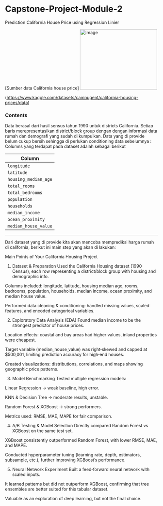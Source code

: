 # Capstone-Project-Module-2
Prediction California House Price using Regression Linier


[Sumber data California house price]
<img width="254" height="199" alt="image" src="https://github.com/user-attachments/assets/ea77a2bc-d073-4bcd-95db-e5021e753666" />

(https://www.kaggle.com/datasets/camnugent/california-housing-prices/data)

### **Contents**

Data berasal dari hasil sensus tahun 1990 untuk districts California.
Setiap baris merepresentasikan district/block group dengan dengan informasi data rumah dan demografi yang sudah di kumpulkan.
Data yang di provide belum cukup bersih sehingga di perlukan conditioning data sebelumnya :
Columns yang terdapat pada dataset adalah sebagai berikut

| Column               |
|-----------------------|
| `longitude`          |
| `latitude`           |
| `housing_median_age` |
| `total_rooms`        |
| `total_bedrooms`     |
| `population`         |
| `households`         |
| `median_income`      |
| `ocean_proximity`    |
| `median_house_value` |

****
Dari dataset yang di provide kita akan mencoba memprediksi harga rumah di california, berikut ini main step yang akan di lakukan:

Main Points of Your California Housing Project
1. Dataset & Preparation
Used the California Housing dataset (1990 Census), each row representing a district/block group with housing and demographic info.

Columns included: longitude, latitude, housing median age, rooms, bedrooms, population, households, median income, ocean proximity, and median house value.

Performed data cleaning & conditioning: handled missing values, scaled features, and encoded categorical variables.

2. Exploratory Data Analysis (EDA)
Found median income to be the strongest predictor of house prices.

Location effects: coastal and bay areas had higher values, inland properties were cheapest.

Target variable (median_house_value) was right‑skewed and capped at $500,001, limiting prediction accuracy for high‑end houses.

Created visualizations: distributions, correlations, and maps showing geographic price patterns.

3. Model Benchmarking
Tested multiple regression models:

Linear Regression → weak baseline, high error.

KNN & Decision Tree → moderate results, unstable.

Random Forest & XGBoost → strong performers.

Metrics used: RMSE, MAE, MAPE for fair comparison.

4. A/B Testing & Model Selection
Directly compared Random Forest vs XGBoost on the same test set.

XGBoost consistently outperformed Random Forest, with lower RMSE, MAE, and MAPE.

Conducted hyperparameter tuning (learning rate, depth, estimators, subsample, etc.), further improving XGBoost’s performance.

5. Neural Network Experiment
Built a feed‑forward neural network with scaled inputs.

It learned patterns but did not outperform XGBoost, confirming that tree ensembles are better suited for this tabular dataset.

Valuable as an exploration of deep learning, but not the final choice.

